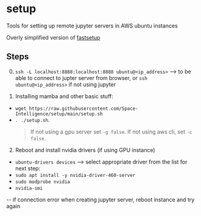 # setup
Tools for setting up remote jupyter servers in AWS ubuntu instances

Overly simplified version of [fastsetup](https://github.com/fastai/fastsetup)

## Steps
0. `ssh -L localhost:8888:localhost:8888 ubuntu@<ip_address>` --> to be able to connect to jupter server from browser, or `ssh ubuntu@<ip_address>` if not using jupyter

1. Installing mamba and other basic stuff: 
  - `wget https://raw.githubusercontent.com/Space-Intelligence/setup/main/setup.sh`
  - `. ./setup.sh`. 
    > If not using a gpu server set `-g false`.
    > If not using aws cli, set `-c false`.

2. Reboot and install nvidia drivers (if using GPU instance)
  - `ubuntu-drivers devices` --> select appropriate driver from the list for next step:
  - `sudo apt install -y nvidia-driver-460-server`
  - `sudo modprobe nvidia`
  - `nvidia-smi`

-- if connection error when creating jupyter server, reboot instance and try again
